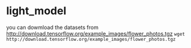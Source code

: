# light_model
you can dowmload the datasets from http://download.tensorflow.org/example_images/flower_photos.tgz
```wget http://download.tensorflow.org/example_images/flower_photos.tgz```
